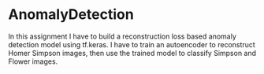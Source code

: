 # AnomalyDetection
In this assignment I have to build a reconstruction loss based anomaly detection model using tf.keras. I have to train an autoencoder to reconstruct Homer Simpson images, then use the trained model to classify Simpson and Flower images.
